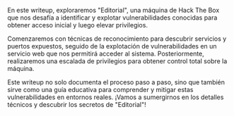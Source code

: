 En este writeup, exploraremos "Editorial", una máquina de Hack The Box que nos desafía a identificar y explotar vulnerabilidades conocidas para obtener acceso inicial y luego elevar privilegios.

Comenzaremos con técnicas de reconocimiento para descubrir servicios y puertos expuestos, seguido de la explotación de vulnerabilidades en un servicio web que nos permitirá acceder al sistema. Posteriormente, realizaremos una escalada de privilegios para obtener control total sobre la máquina.

Este writeup no solo documenta el proceso paso a paso, sino que también sirve como una guía educativa para comprender y mitigar estas vulnerabilidades en entornos reales. ¡Vamos a sumergirnos en los detalles técnicos y descubrir los secretos de "Editorial"!
